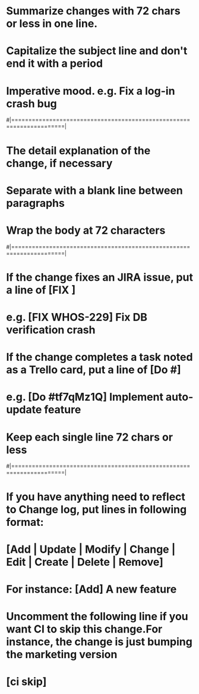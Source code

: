 # <Subject> 
# Summarize changes with 72 chars or less in one line.  
# Capitalize the subject line and don't end it with a period
# Imperative mood. e.g. Fix a log-in crash bug 
#|=====================================================================|

# <Body> 
# The detail explanation of the change, if necessary
# Separate with a blank line between paragraphs
# Wrap the body at 72 characters
#|=====================================================================|

# <IntegrationTags>
# If the change fixes an JIRA issue, put a line of [FIX <JIRA ticket id>] <a brief description>
# e.g. [FIX WHOS-229] Fix DB verification crash
#
# If the change completes a task noted as a Trello card, put a line of [Do #<Trello card id>] 
# e.g. [Do #tf7qMz1Q] Implement auto-update feature
#
# Keep each single line 72 chars or less
#|=====================================================================|

# <Changelogs>
# If you have anything need to reflect to Change log, put lines in following format:
# [Add | Update | Modify | Change | Edit | Create | Delete | Remove] <a brief description>
# For instance: [Add] A new feature

# <Skip CI>
# Uncomment the following line if you want CI to skip this change.For instance, the change is just bumping the marketing version
# [ci skip]
